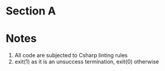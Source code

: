 # Section A

# Notes

1. All code are subjected to Csharp linting rules
2. exit(1) as it is an unsuccess termination, exit(0) otherwise
